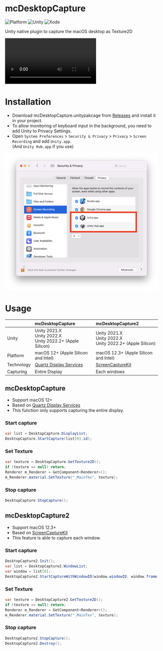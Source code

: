 # mcDesktopCapture

![Platform](https://img.shields.io/badge/platform-%20macOS%2012%2B-lightgrey.svg)
![Unity](https://img.shields.io/badge/unity-2021%2B-green.svg)
![Xode](https://img.shields.io/badge/xcode-xcode14-green.svg)

Unity native plugin to capture the macOS desktop as Texture2D

<video src="https://user-images.githubusercontent.com/33706353/180478830-64fae2ab-321e-4d88-9eb6-b6dfc121da31.mp4"></video>

# Installation
* Download mcDesktopCapture.unitypakcage from [Releases](https://github.com/fuziki/mcDesktopCapture/releases) and install it in your project.
* To allow monitoring of keyboard input in the background, you need to add Unity to Privacy Settings.  
* Open `System Preferences` > `Security & Privacy` > `Privacy` > `Screen Recording` and add `Unity.app`.  
  (And `Unity Hub.app` if you use)  

<img src="docs/images/screen-recording.png" width="600">

# Usage

|   | mcDesktopCapture | mcDesktopCapture2 |
| :--- | :--- | :--- |
| Unity | Unity 2021.X<br>Unity 2022.X<br>Unity 2022.2+ (Apple Silicon) | Unity 2021.X<br>Unity 2022.X<br>Unity 2022.2+ (Apple Silicon) |
| Platform | macOS 12+ (Apple Silicon and Intel) | macOS 12.3+ (Apple Silicon and Intel) |
| Technology | [Quartz Display Services](https://developer.apple.com/documentation/coregraphics/quartz_display_services) | [ScreenCaptureKit](https://developer.apple.com/documentation/screencapturekit) |
| Capturing | Entire Display | Each windows |

## mcDesktopCapture

* Support macOS 12+
* Based on [Quartz Display Services](https://developer.apple.com/documentation/coregraphics/quartz_display_services)
* This function only supports capturing the entire display.

### Start capture

```c#
var list = DesktopCapture.DisplayList;
DesktopCapture.StartCapture(list[0].id);
```

### Set Texture

```c#
var texture = DesktopCapture.GetTexture2D();
if (texture == null) return;
Renderer m_Renderer = GetComponent<Renderer>();
m_Renderer.material.SetTexture("_MainTex", texture);
```

### Stop capture

```c#
DesktopCapture.StopCapture();
```

## mcDesktopCapture2

* Support macOS 12.3+
* Based on [ScreenCaptureKit](https://developer.apple.com/documentation/screencapturekit)
* This feature is able to capture each window.

### Start capture

```c#
DesktopCapture2.Init();
var list = DesktopCapture2.WindowList;
var window = list[0];
DesktopCapture2.StartCaptureWithWindowID(window.windowID, window.frame.width, window.frame.height, true);
```

### Set Texture

```c#
var texture = DesktopCapture2.GetTexture2D();
if (texture == null) return;
Renderer m_Renderer = GetComponent<Renderer>();
m_Renderer.material.SetTexture("_MainTex", texture);
```

### Stop capture

```c#
DesktopCapture2.StopCapture();
DesktopCapture2.Destroy();
```
